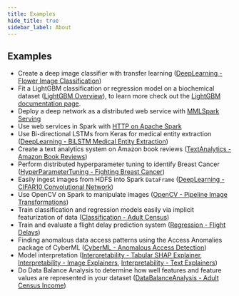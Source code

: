 ```yaml
---
title: Examples
hide_title: true
sidebar_label: About
---
```


## Examples

-   Create a deep image classifier with transfer learning ([DeepLearning - Flower Image Classification])
-   Fit a LightGBM classification or regression model on a biochemical dataset
    ([LightGBM Overview]), to learn more check out the [LightGBM documentation
    page](../../features/lightgbm/about).
-   Deploy a deep network as a distributed web service with [MMLSpark
    Serving](../../features/spark_serving/about)
-   Use web services in Spark with [HTTP on Apache Spark](../../features/http/about)
-   Use Bi-directional LSTMs from Keras for medical entity extraction
    ([DeepLearning - BiLSTM Medical Entity Extraction])
-   Create a text analytics system on Amazon book reviews ([TextAnalytics - Amazon Book Reviews])
-   Perform distributed hyperparameter tuning to identify Breast Cancer
    ([HyperParameterTuning - Fighting Breast Cancer])
-   Easily ingest images from HDFS into Spark `DataFrame` ([DeepLearning - CIFAR10 Convolutional Network])
-   Use OpenCV on Spark to manipulate images ([OpenCV - Pipeline Image Transformations])
-   Train classification and regression models easily via implicit featurization
    of data ([Classification - Adult Census])
-   Train and evaluate a flight delay prediction system ([Regression - Flight Delays])
-   Finding anomalous data access patterns using the Access Anomalies package of CyberML ([CyberML - Anomalous Access Detection])
-   Model interpretation ([Interpretability - Tabular SHAP Explainer], [Interpretability - Image Explainers], [Interpretability - Text Explainers])
-   Do Data Balance Analysis to determine how well features and feature values are represented in your dataset ([DataBalanceAnalysis - Adult Census Income])


[Classification - Adult Census]: ../classification/Classification%20-%20Adult%20Census "Classification - Adult Census"

[Regression - Flight Delays]: ../regression/Regression%20-%20Flight%20Delays "Regression - Flight Delays"

[LightGBM Overview]: ../../features/lightgbm/LightGBM%20-%20Overview "LightGBM Overview"

[TextAnalytics - Amazon Book Reviews]: ../text_analytics/TextAnalytics%20-%20Amazon%20Book%20Reviews "TextAnalytics - Amazon Book Reviews"

[HyperParameterTuning - Fighting Breast Cancer]: ../HyperParameterTuning%20-%20Fighting%20Breast%20Cancer "HyperParameterTuning - Fighting Breast Cancer"

[DeepLearning - CIFAR10 Convolutional Network]: ../deep_learning/DeepLearning%20-%20CIFAR10%20Convolutional%20Network "DeepLearning - CIFAR10 Convolutional Network"

[OpenCV - Pipeline Image Transformations]: ../OpenCV%20-%20Pipeline%20Image%20Transformations "OpenCV - Pipeline Image Transformations"

[DeepLearning - BiLSTM Medical Entity Extraction]: ../deep_learning/DeepLearning%20-%20BiLSTM%20Medical%20Entity%20Extraction "DeepLearning - BiLSTM Medical Entity Extraction"

[DeepLearning - Flower Image Classification]: ../deep_learning/DeepLearning%20-%20Flower%20Image%20Classification "DeepLearning - Flower Image Classification"

[CyberML - Anomalous Access Detection]: ../CyberML%20-%20Anomalous%20Access%20Detection "CyberML - Anomalous Access Detection"

[Interpretability - Tabular SHAP Explainer]: ../responsible_ai/Interpretability%20-%20Tabular%20SHAP%20explainer "Interpretability - Tabular SHAP Explainer"

[Interpretability - Image Explainers]: ../responsible_ai/Interpretability%20-%20Image%20Explainers "Interpretability - Image Explainers"

[Interpretability - Text Explainers]: ../responsible_ai/Interpretability%20-%20Text%20Explainers "Interpretability - Text Explainers"

[DataBalanceAnalysis - Adult Census Income]: ../responsible_ai/DataBalanceAnalysis%20-%20Adult%20Census%20Income "DataBalanceAnalysis - Adult Census Income"
